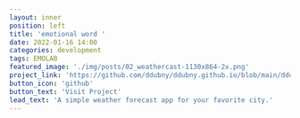 ```yaml
---
layout: inner
position: left
title: 'emotional word '
date: 2022-01-16 14:00
categories: development
tags: EMOLAB
featured_image: './img/posts/02_weathercast-1130x864-2x.png'
project_link: 'https://github.com/ddubny/ddubny.github.io/blob/main/ddubny_emoji.png'
button_icon: 'github'
button_text: 'Visit Project'
lead_text: 'A simple weather forecast app for your favorite city.'
---
```

